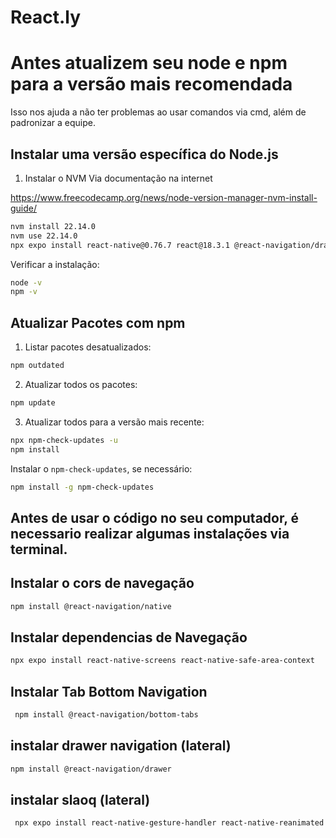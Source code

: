 # React.ly

# Antes atualizem seu node e npm para a versão mais recomendada
Isso nos ajuda a não ter problemas ao usar comandos via cmd, além de padronizar a equipe.


## Instalar uma versão específica do Node.js

1. Instalar o NVM Via documentação na internet

https://www.freecodecamp.org/news/node-version-manager-nvm-install-guide/

```bash
nvm install 22.14.0
nvm use 22.14.0
npx expo install react-native@0.76.7 react@18.3.1 @react-navigation/drawer@7.0.0


```

Verificar a instalação:

```bash
node -v
npm -v
```

## Atualizar Pacotes com npm

1. Listar pacotes desatualizados:

```bash
npm outdated
```

2. Atualizar todos os pacotes:

```bash
npm update
```

3. Atualizar todos para a versão mais recente:

```bash
npx npm-check-updates -u
npm install
```

Instalar o `npm-check-updates`, se necessário:

```bash
npm install -g npm-check-updates
```


## Antes de usar o código no seu computador, é necessario realizar algumas instalações via terminal.
## Instalar o cors de navegação

```sh 
npm install @react-navigation/native
```

## Instalar dependencias de Navegação

```sh
npx expo install react-native-screens react-native-safe-area-context
```

## Instalar Tab Bottom Navigation

```sh
 npm install @react-navigation/bottom-tabs
```

## instalar drawer navigation (lateral)
```sh
npm install @react-navigation/drawer
```



## instalar slaoq (lateral)

```sh
 npx expo install react-native-gesture-handler react-native-reanimated
 ```